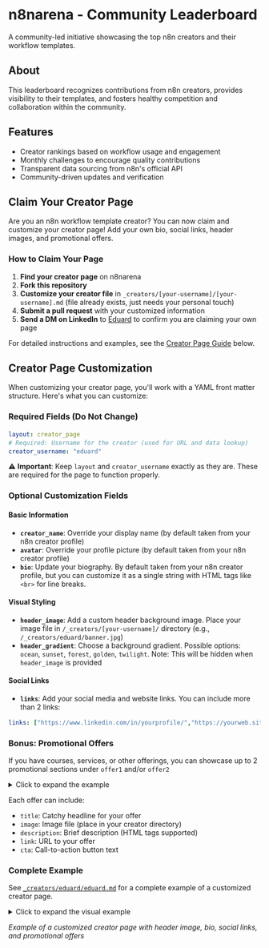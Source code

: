 # n8narena - Community Leaderboard

A community-led initiative showcasing the top n8n creators and their workflow templates.

## About

This leaderboard recognizes contributions from n8n creators, provides visibility to their templates, and fosters healthy competition and collaboration within the community.

## Features

- Creator rankings based on workflow usage and engagement
- Monthly challenges to encourage quality contributions
- Transparent data sourcing from n8n's official API
- Community-driven updates and verification

## Claim Your Creator Page

Are you an n8n workflow template creator? You can now claim and customize your creator page! Add your own bio, social links, header images, and promotional offers.

### How to Claim Your Page

1. **Find your creator page** on n8narena
2. **Fork this repository**
3. **Customize your creator file** in `_creators/[your-username]/[your-username].md` (file already exists, just needs your personal touch)
4. **Submit a pull request** with your customized information
5. **Send a DM on LinkedIn** to [Eduard](https://www.linkedin.com/in/parsadanyan/) to confirm you are claiming your own page

For detailed instructions and examples, see the [Creator Page Guide](#creator-page-customization) below.

## Creator Page Customization

When customizing your creator page, you'll work with a YAML front matter structure. Here's what you can customize:

### Required Fields (Do Not Change)

```yaml
layout: creator_page
# Required: Username for the creator (used for URL and data lookup)
creator_username: "eduard"
```

⚠️ **Important**: Keep `layout` and `creator_username` exactly as they are. These are required for the page to function properly.

### Optional Customization Fields

#### Basic Information
- **`creator_name`**: Override your display name (by default taken from your n8n creator profile)
- **`avatar`**: Override your profile picture (by default taken from your n8n creator profile)
- **`bio`**: Update your biography. By default taken from your n8n creator profile, but you can customize it as a single string with HTML tags like `<br>` for line breaks.

#### Visual Styling
- **`header_image`**: Add a custom header background image. Place your image file in `/_creators/[your-username]/` directory (e.g., `/_creators/eduard/banner.jpg`)
- **`header_gradient`**: Choose a background gradient. Possible options: `ocean`, `sunset`, `forest`, `golden`, `twilight`. Note: This will be hidden when `header_image` is provided

#### Social Links
- **`links`**: Add your social media and website links. You can include more than 2 links:
```yaml
links: ["https://www.linkedin.com/in/yourprofile/","https://yourweb.site"]
```

### Bonus: Promotional Offers

If you have courses, services, or other offerings, you can showcase up to 2 promotional sections under `offer1` and/or `offer2`

<details>
<summary>Click to expand the example</summary>

```yaml
offer1:
  title: "Self-hosting n8n?"
  image: "/assets/img/preview-mini-course.png"
  description: "Avoid these 5 critical mistakes."
  link: "https://mini-course.parsedventures.com/"
  cta: "Grab the free course"

offer2:
  title: "Cut LLM processing time by 14x"
  image: "/_creators/eduard/offer.png"
  description: "I needed to categorize a catalogue of items with unstructured text descriptions, a perfect test case.<br>Running these sequentially would have taken around 4 minutes. With parallel processing? The entire batch completed in under 18 seconds."
  link: "https://www.linkedin.com/feed/update/urn:li:activity:7330245571351359489/"
  cta: "Learn how"
```

</details>

Each offer can include:
- `title`: Catchy headline for your offer
- `image`: Image file (place in your creator directory)
- `description`: Brief description (HTML tags supported)
- `link`: URL to your offer
- `cta`: Call-to-action button text

### Complete Example

See [`_creators/eduard/eduard.md`](_creators/eduard) for a complete example of a customized creator page.

<details>
<summary>Click to expand the visual example</summary>

![Creator Page Example](./creator-page-example.png)

</details>

*Example of a customized creator page with header image, bio, social links, and promotional offers*
